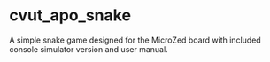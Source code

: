 # cvut_apo_snake
A simple snake game designed for the MicroZed board with included console simulator version and user manual.

